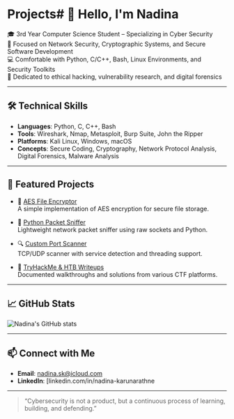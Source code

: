 # Projects# 👋 Hello, I'm Nadina

🎓 3rd Year Computer Science Student – Specializing in Cyber Security  
🔐 Focused on Network Security, Cryptographic Systems, and Secure Software Development  
💻 Comfortable with Python, C/C++, Bash, Linux Environments, and Security Toolkits  
🎯 Dedicated to ethical hacking, vulnerability research, and digital forensics

---

## 🛠️ Technical Skills

- **Languages**: Python, C, C++, Bash  
- **Tools**: Wireshark, Nmap, Metasploit, Burp Suite, John the Ripper  
- **Platforms**: Kali Linux, Windows, macOS  
- **Concepts**: Secure Coding, Cryptography, Network Protocol Analysis, Digital Forensics, Malware Analysis  

---

## 📂 Featured Projects

- 🔐 [AES File Encryptor](https://github.com/yourusername/aes-encryptor)  
  A simple implementation of AES encryption for secure file storage.  

- 📡 [Python Packet Sniffer](https://github.com/yourusername/packet-sniffer)  
  Lightweight network packet sniffer using raw sockets and Python.  

- 🔍 [Custom Port Scanner](https://github.com/yourusername/port-scanner)  
  TCP/UDP scanner with service detection and threading support.

- 🧠 [TryHackMe & HTB Writeups](https://github.com/yourusername/writeups)  
  Documented walkthroughs and solutions from various CTF platforms.

---

## 📈 GitHub Stats

![Nadina's GitHub stats](https://github-readme-stats.vercel.app/api?username=yourusername&show_icons=true&theme=radical)

---

## 📫 Connect with Me

- **Email**: nadina.sk@icloud.com
- **LinkedIn**: [linkedin.com/in/nadina-karunarathne
  

---

> “Cybersecurity is not a product, but a continuous process of learning, building, and defending.”
